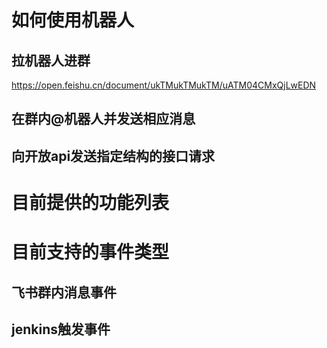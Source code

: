 # 如何使用机器人
## 拉机器人进群
https://open.feishu.cn/document/ukTMukTMukTM/uATM04CMxQjLwEDN

## 在群内@机器人并发送相应消息

## 向开放api发送指定结构的接口请求

# 目前提供的功能列表
## 

# 目前支持的事件类型
## 飞书群内消息事件
## jenkins触发事件
